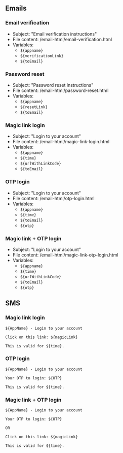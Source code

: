 ## Emails

### Email verification
- Subject: "Email verification instructions"
- File content: /email-html/email-verification.html
- Variables:
    - `${appname}`
    - `${verificationLink}`
    - `${toEmail}`

### Password reset
- Subject: "Password reset instructions"
- File content: /email-html/password-reset.html
- Variables:
    - `${appname}`
    - `${resetLink}`
    - `${toEmail}`

### Magic link login
- Subject: "Login to your account"
- File content: /email-html/magic-link-login.html
- Variables:
    - `${appname}`
    - `${time}`
    - `${urlWithLinkCode}`
    - `${toEmail}`

### OTP login
- Subject: "Login to your account"
- File content: /email-html/otp-login.html
- Variables:
    - `${appname}`
    - `${time}`
    - `${toEmail}`
    - `${otp}`

### Magic link + OTP login
- Subject: "Login to your account"
- File content: /email-html/magic-link-otp-login.html
- Variables:
    - `${appname}`
    - `${time}`
    - `${urlWithLinkCode}`
    - `${toEmail}`
    - `${otp}`

## SMS

### Magic link login
```
${AppName} - Login to your account

Click on this link: ${magicLink}

This is valid for ${time}.
```

### OTP login
```
${AppName} - Login to your account

Your OTP to login: ${OTP}

This is valid for ${time}.
```


### Magic link + OTP login
```
${AppName} - Login to your account

Your OTP to login: ${OTP}

OR

Click on this link: ${magicLink}

This is valid for ${time}.
```